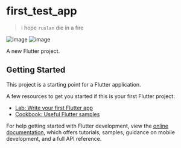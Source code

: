 # first_test_app

<blockquote>
i hope <code>ruslan</code> die in a fire
</blockquote>

<div>
  
  ![image](https://github.com/burunyuu23/GinnerdsCryptos/assets/34377854/4dc023f2-ad6f-4429-95c0-a4a8f10f969d)
![image](https://github.com/burunyuu23/GinnerdsCryptos/assets/34377854/2fa9c758-1cdc-433c-a08d-616b74db9127)
</div>


A new Flutter project.

## Getting Started

This project is a starting point for a Flutter application.

A few resources to get you started if this is your first Flutter project:

- [Lab: Write your first Flutter app](https://docs.flutter.dev/get-started/codelab)
- [Cookbook: Useful Flutter samples](https://docs.flutter.dev/cookbook)

For help getting started with Flutter development, view the
[online documentation](https://docs.flutter.dev/), which offers tutorials,
samples, guidance on mobile development, and a full API reference.
